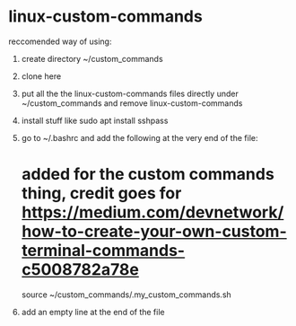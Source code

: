 # linux-custom-commands
reccomended way of using:
1. create directory ~/custom_commands
2. clone here
3. put all the the linux-custom-commands files directly under ~/custom_commands and remove linux-custom-commands
4. install stuff like sudo apt install sshpass
5. go to ~/.bashrc and add the following at the very end of the file:
     # added for the custom commands thing, credit goes for https://medium.com/devnetwork/how-to-create-your-own-custom-terminal-commands-c5008782a78e
     source ~/custom_commands/.my_custom_commands.sh
     
6. add an empty line at the end of the file
